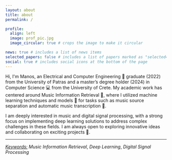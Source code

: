```yaml
---
layout: about
title: about
permalink: /

profile:
  align: left
  image: prof_pic.jpg
  image_circular: true # crops the image to make it circular

news: true # includes a list of news items
selected_papers: false # includes a list of papers marked as "selected={true}"
social: true # includes social icons at the bottom of the page
---
```


Hi, I'm Manos, an Electrical and Computer Engineering 🔌 graduate (2022) from the University of Patras and a master’s degree holder (2024) in Computer Science 💻 from the University of Crete. My academic work has centered around Music Information Retrieval 🎵, where I utilized machine learning techniques and models 🤖 for tasks such as music source separation and automatic music transcription 🎹.

I am deeply interested in music and digital signal processing, with a strong focus on implementing deep learning solutions to address complex challenges in these fields. I am always open to exploring innovative ideas and collaborating on exciting projects 🍋.

___
*<u>Keywords:</u>* *Music Information Retrieval*, *Deep Learning*, *Digital Signal Processing*
